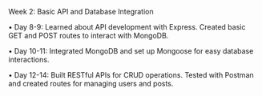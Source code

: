 Week 2: Basic API and Database Integration



•	Day 8-9: Learned about API development with Express. Created basic GET and POST routes to interact with MongoDB.


•	Day 10-11: Integrated MongoDB and set up Mongoose for easy database interactions.



•	Day 12-14: Built RESTful APIs for CRUD operations. Tested with Postman and created routes for managing users and posts.
